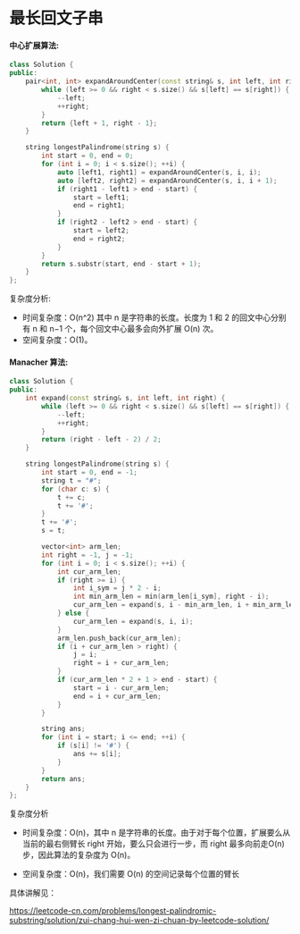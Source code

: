 # 最长回文子串

#### 中心扩展算法:

```c++
class Solution {
public:
    pair<int, int> expandAroundCenter(const string& s, int left, int right) {
        while (left >= 0 && right < s.size() && s[left] == s[right]) {
            --left;
            ++right;
        }
        return {left + 1, right - 1};
    }

    string longestPalindrome(string s) {
        int start = 0, end = 0;
        for (int i = 0; i < s.size(); ++i) {
            auto [left1, right1] = expandAroundCenter(s, i, i);
            auto [left2, right2] = expandAroundCenter(s, i, i + 1);
            if (right1 - left1 > end - start) {
                start = left1;
                end = right1;
            }
            if (right2 - left2 > end - start) {
                start = left2;
                end = right2;
            }
        }
        return s.substr(start, end - start + 1);
    }
};
```

复杂度分析:

- 时间复杂度：O(n^2)
  其中 n 是字符串的长度。长度为 1 和 2 的回文中心分别有 n 和 n−1 个，每个回文中心最多会向外扩展 O(n) 次。
- 空间复杂度：O(1)。

#### Manacher 算法:

```c++
class Solution {
public:
    int expand(const string& s, int left, int right) {
        while (left >= 0 && right < s.size() && s[left] == s[right]) {
            --left;
            ++right;
        }
        return (right - left - 2) / 2;
    }

    string longestPalindrome(string s) {
        int start = 0, end = -1;
        string t = "#";
        for (char c: s) {
            t += c;
            t += '#';
        }
        t += '#';
        s = t;

        vector<int> arm_len;
        int right = -1, j = -1;
        for (int i = 0; i < s.size(); ++i) {
            int cur_arm_len;
            if (right >= i) {
                int i_sym = j * 2 - i;
                int min_arm_len = min(arm_len[i_sym], right - i);
                cur_arm_len = expand(s, i - min_arm_len, i + min_arm_len);
            } else {
                cur_arm_len = expand(s, i, i);
            }
            arm_len.push_back(cur_arm_len);
            if (i + cur_arm_len > right) {
                j = i;
                right = i + cur_arm_len;
            }
            if (cur_arm_len * 2 + 1 > end - start) {
                start = i - cur_arm_len;
                end = i + cur_arm_len;
            }
        }

        string ans;
        for (int i = start; i <= end; ++i) {
            if (s[i] != '#') {
                ans += s[i];
            }
        }
        return ans;
    }
};
```

复杂度分析

- 时间复杂度：O(n)，其中 n 是字符串的长度。由于对于每个位置，扩展要么从当前的最右侧臂长 right 开始，要么只会进行一步，而 right 最多向前走O(n) 步，因此算法的复杂度为 O(n)。

- 空间复杂度：O(n)，我们需要 O(n) 的空间记录每个位置的臂长

具体讲解见：

https://leetcode-cn.com/problems/longest-palindromic-substring/solution/zui-chang-hui-wen-zi-chuan-by-leetcode-solution/